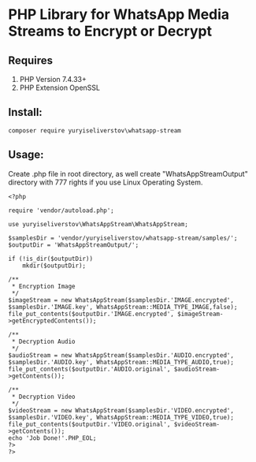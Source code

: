 # PHP Library for WhatsApp Media Streams to Encrypt or Decrypt
## Requires
1. PHP Version 7.4.33+
2. PHP Extension OpenSSL

## Install:
```
composer require yuryiseliverstov\whatsapp-stream
```
## Usage:
Create .php file in root directory, as well create "WhatsAppStreamOutput" directory with 777 rights if you use Linux Operating System.
```
<?php

require 'vendor/autoload.php';

use yuryiseliverstov\WhatsAppStream\WhatsAppStream;

$samplesDir = 'vendor/yuryiseliverstov/whatsapp-stream/samples/';
$outputDir = 'WhatsAppStreamOutput/';

if (!is_dir($outputDir))
    mkdir($outputDir);

/**
 * Encryption Image
 */
$imageStream = new WhatsAppStream($samplesDir.'IMAGE.encrypted', $samplesDir.'IMAGE.key', WhatsAppStream::MEDIA_TYPE_IMAGE,false);
file_put_contents($outputDir.'IMAGE.encrypted', $imageStream->getEncryptedContents());

/**
 * Decryption Audio
 */
$audioStream = new WhatsAppStream($samplesDir.'AUDIO.encrypted', $samplesDir.'AUDIO.key', WhatsAppStream::MEDIA_TYPE_AUDIO,true);
file_put_contents($outputDir.'AUDIO.original', $audioStream->getContents());

/**
 * Decryption Video
 */
$videoStream = new WhatsAppStream($samplesDir.'VIDEO.encrypted', $samplesDir.'VIDEO.key', WhatsAppStream::MEDIA_TYPE_VIDEO,true);
file_put_contents($outputDir.'VIDEO.original', $videoStream->getContents());
echo 'Job Done!'.PHP_EOL;
?>
?>
```

